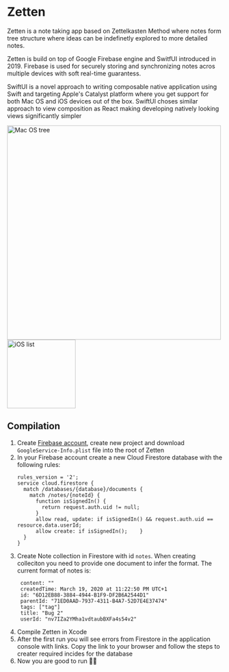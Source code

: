 # Zetten

Zetten is a note taking app based on Zettelkasten Method where notes form tree structure where ideas can
be indefinetly explored to more detailed notes.

Zetten is build on top of Google Firebase engine and SwitfUI introduced in 2019. Firebase is used for securely storing and
synchronizing notes acros multiple devices with soft real-time guarantess.

SwiftUI is a novel approach to writing composable native application using Swift and targeting Apple's Catalyst platform where
you get support for both Mac OS and iOS devices out of the box. SwiftUI choses similar approach to view composition as React making developing natively looking views significantly simpler

<img src="https://github.com/hrvolapeter/zetten/blob/master/images/mac_tree.png" 
alt="Mac OS tree" width="500"/>
<img src="https://github.com/hrvolapeter/zetten/blob/master/images/simulator_list.png" 
alt="iOS list" width="160"/>

## Compilation
1. Create [Firebase account](https://firebase.google.com), create new project and download `GoogleService-Info.plist` file into the root of Zetten
2. In your Firebase account create a new Cloud Firestore database with the following rules:
    ```
    rules_version = '2';
    service cloud.firestore {
      match /databases/{database}/documents {
        match /notes/{noteId} {
          function isSignedIn() {
            return request.auth.uid != null;
          }
          allow read, update: if isSignedIn() && request.auth.uid == resource.data.userId;
          allow create: if isSignedIn();    }
      }
    }
    ```
3. Create Note collection in Firestore with id `notes`. When creating colleciton you need to provide one document to infer the format.
   The current format of notes is:
   ```
    content: ""
    createdTime: March 19, 2020 at 11:22:50 PM UTC+1
    id: "6D12EB88-3884-4944-B1F9-DF2B6A2544D1"
    parentId: "71ED0AAD-7937-4311-B4A7-52D7E4E37474"
    tags: ["tag"]
    title: "Bug 2"
    userId: "nv7IZa2YMha1vdtaubBXFa4s54v2"
   ```
4. Compile Zetten in Xcode
5. After the first run you will see errors from Firestore in the application console with links. Copy the link to your browser
   and follow the steps to creater required incides for the database
6. Now you are good to run 🏃‍♂️
